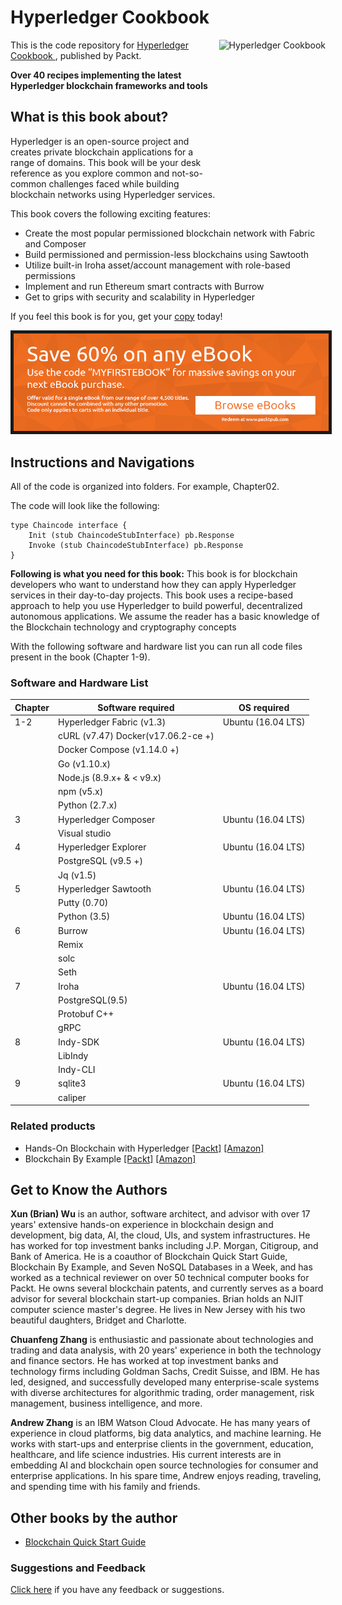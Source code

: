 # Hyperledger Cookbook

<a href="https://prod.packtpub.com/in/big-data-and-business-intelligence/hyperledger-cookbook?utm_source=github&utm_medium=repository&utm_campaign=9781789534887"><img src="https://prod.packtpub.com/media/catalog/product/cache/e4d64343b1bc593f1c5348fe05efa4a6/b/1/b11699.png" alt="Hyperledger Cookbook
" height="256px" align="right"></a>

This is the code repository for [Hyperledger Cookbook
](https://prod.packtpub.com/in/big-data-and-business-intelligence/hyperledger-cookbook?utm_source=github&utm_medium=repository&utm_campaign=9781789534887), published by Packt.

**Over 40 recipes implementing the latest Hyperledger blockchain frameworks and tools**

## What is this book about?
Hyperledger is an open-source project and creates private blockchain applications for a range of domains. This book will be your desk reference as you explore common and not-so-common challenges faced while building blockchain networks using Hyperledger services.

This book covers the following exciting features: 
* Create the most popular permissioned blockchain network with Fabric and Composer
* Build permissioned and permission-less blockchains using Sawtooth
* Utilize built-in Iroha asset/account management with role-based permissions
* Implement and run Ethereum smart contracts with Burrow 
* Get to grips with security and scalability in Hyperledger

If you feel this book is for you, get your [copy](https://www.amazon.com/dp/1789534887) today!

<a href="https://www.packtpub.com/?utm_source=github&utm_medium=banner&utm_campaign=GitHubBanner"><img src="https://raw.githubusercontent.com/PacktPublishing/GitHub/master/GitHub.png" 
alt="https://www.packtpub.com/" border="5" /></a>


## Instructions and Navigations
All of the code is organized into folders. For example, Chapter02.

The code will look like the following:
```
type Chaincode interface {
    Init (stub ChaincodeStubInterface) pb.Response
    Invoke (stub ChaincodeStubInterface) pb.Response
}

```

**Following is what you need for this book:**
This book is for blockchain developers who want to understand how they can apply Hyperledger services in their day-to-day projects. This book uses a recipe-based approach to help you use Hyperledger to build powerful, decentralized autonomous applications. We assume the reader has a basic knowledge of the Blockchain technology and cryptography concepts

With the following software and hardware list you can run all code files present in the book (Chapter 1-9).

### Software and Hardware List

| Chapter  | Software required                   | OS required                        |
| -------- | ------------------------------------| -----------------------------------|
| 1-2      | Hyperledger Fabric (v1.3)           | Ubuntu (16.04 LTS)                 |            | 
|          | cURL (v7.47) Docker(v17.06.2-ce +)  |                                    |
|          |  Docker Compose (v1.14.0 +)         |                                    |
|          | Go (v1.10.x) 			             |                                    |
|          | Node.js (8.9.x+ & < v9.x)           |                                    |
|          | npm (v5.x)                          |                                    |
|          | Python (2.7.x)                      |                                    |
| 3        | Hyperledger Composer                | Ubuntu (16.04 LTS)                 |
|          | Visual studio                       |                                    |
| 4        | Hyperledger Explorer                | Ubuntu (16.04 LTS)                 |
|          | PostgreSQL (v9.5 +)                 |                                    |
|          | Jq (v1.5)                           |                                    |
| 5        | Hyperledger Sawtooth                | Ubuntu (16.04 LTS)                 | 
|          | Putty (0.70)                        |                                    | 
|          | Python (3.5)                        | Ubuntu (16.04 LTS)                 |
| 6        | Burrow                              | Ubuntu (16.04 LTS)                 |
|          | Remix                               |                                    |
|          | solc                                |                                    |
|          | Seth                                |                                    |
| 7		   | Iroha                               | Ubuntu (16.04 LTS)                 |
|          | PostgreSQL(9.5)                     |                                    |
|          | Protobuf C++                        |                                    |
|          | gRPC                                |                                    | 
| 8        | Indy-SDK                            | Ubuntu (16.04 LTS)                 |
|          | LibIndy                             |                                    |
|          | Indy-CLI                            |                                    |
| 9        | sqlite3                             | Ubuntu (16.04 LTS)                 |
|          | caliper                             |                                    |


### Related products
* Hands-On Blockchain with Hyperledger [[Packt]](https://prod.packtpub.com/in/big-data-and-business-intelligence/hands-blockchain-hyperledger?utm_source=github&utm_medium=repository&utm_campaign=9781788994521) [[Amazon]](https://www.amazon.com/dp/1788994523)
* Blockchain By Example [[Packt]](https://prod.packtpub.com/in/big-data-and-business-intelligence/blockchain-example?utm_source=github&utm_medium=repository&utm_campaign=9781788475686) [[Amazon]](https://www.amazon.com/dp/1788475682)

## Get to Know the Authors
**Xun (Brian) Wu** is an author, software architect, and advisor with over 17 years' extensive hands-on experience in blockchain design and development, big data, AI, the cloud, UIs, and system infrastructures. He has worked for top investment banks including J.P. Morgan, Citigroup, and Bank of America. He is a coauthor of Blockchain Quick Start Guide, Blockchain By Example, and Seven NoSQL Databases in a Week, and has worked as a technical reviewer on over 50 technical computer books for Packt. He owns several blockchain patents, and currently serves as a board advisor for several blockchain start-up companies. Brian holds an NJIT computer science master's degree. He lives in New Jersey with his two beautiful daughters, Bridget and Charlotte.

**Chuanfeng Zhang** is enthusiastic and passionate about technologies and trading and data analysis, with 20 years' experience in both the technology and finance sectors. He has worked at top investment banks and technology firms including Goldman Sachs, Credit Suisse, and IBM. He has led, designed, and successfully developed many enterprise-scale systems with diverse architectures for algorithmic trading, order management, risk management, business intelligence, and more.

**Andrew Zhang** is an IBM Watson Cloud Advocate. He has many years of experience in cloud platforms, big data analytics, and machine learning. He works with start-ups and enterprise clients in the government, education, healthcare, and life science industries. His current interests are in embedding AI and blockchain open source technologies for consumer and enterprise applications. In his spare time, Andrew enjoys reading, traveling, and spending time with his family and friends.



## Other books by the author
* [Blockchain Quick Start Guide](https://prod.packtpub.com/in/big-data-and-business-intelligence/blockchain-quick-start-guide?utm_source=github&utm_medium=repository&utm_campaign=9781789807974)


### Suggestions and Feedback
[Click here](https://docs.google.com/forms/d/e/1FAIpQLSdy7dATC6QmEL81FIUuymZ0Wy9vH1jHkvpY57OiMeKGqib_Ow/viewform) if you have any feedback or suggestions.
